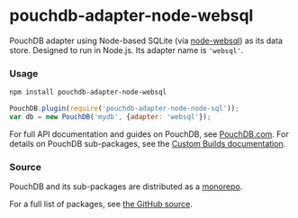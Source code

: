 pouchdb-adapter-node-websql
======

PouchDB adapter using Node-based SQLite (via [node-websql](https://github.com/nolanlawson/node-websql)) as its data store. Designed to run in Node.js. Its adapter name is `'websql'`.

### Usage

```bash
npm install pouchdb-adapter-node-websql
```

```js
PouchDB.plugin(require('pouchdb-adapter-node-node-sql'));
var db = new PouchDB('mydb', {adapter: 'websql'});
```

For full API documentation and guides on PouchDB, see [PouchDB.com](http://pouchdb.com/). For details on PouchDB sub-packages, see the [Custom Builds documentation](http://pouchdb.com/custom.html).

### Source

PouchDB and its sub-packages are distributed as a [monorepo](https://github.com/babel/babel/blob/master/doc/design/monorepo.md).

For a full list of packages, see [the GitHub source](https://github.com/pouchdb/pouchdb/tree/master/packages).



